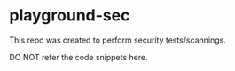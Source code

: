 # playground-sec

This repo was created to perform security tests/scannings.

DO NOT refer the code snippets here.
